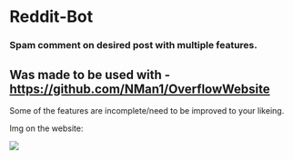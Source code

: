 # Reddit-Bot
### Spam comment on desired post with multiple features.

## Was made to be used with - https://github.com/NMan1/OverflowWebsite

Some of the features are incomplete/need to be improved to your likeing.

Img on the website:

<img src="https://imgur.com/088bd1f8-953a-4f96-ad74-56d913db0be5" />
